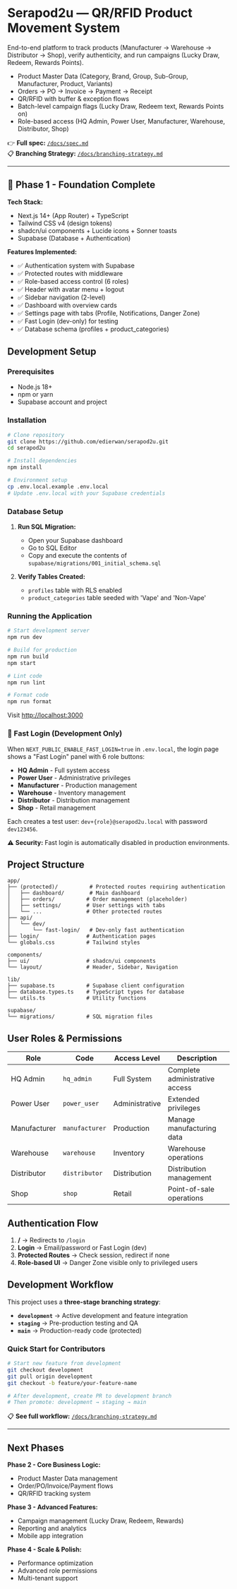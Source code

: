 # Serapod2u — QR/RFID Product Movement System

End-to-end platform to track products (Manufacturer → Warehouse → Distributor → Shop), verify authenticity, and run campaigns (Lucky Draw, Redeem, Rewards Points).

- Product Master Data (Category, Brand, Group, Sub-Group, Manufacturer, Product, Variants)
- Orders → PO → Invoice → Payment → Receipt
- QR/RFID with buffer & exception flows
- Batch-level campaign flags (Lucky Draw, Redeem text, Rewards Points on)
- Role-based access (HQ Admin, Power User, Manufacturer, Warehouse, Distributor, Shop)

👉 **Full spec:** [`/docs/spec.md`](./docs/spec.md)  
📋 **Branching Strategy:** [`/docs/branching-strategy.md`](./docs/branching-strategy.md)

---

## 🚀 Phase 1 - Foundation Complete

**Tech Stack:**
- Next.js 14+ (App Router) + TypeScript
- Tailwind CSS v4 (design tokens)
- shadcn/ui components + Lucide icons + Sonner toasts
- Supabase (Database + Authentication)

**Features Implemented:**
- ✅ Authentication system with Supabase
- ✅ Protected routes with middleware
- ✅ Role-based access control (6 roles)
- ✅ Header with avatar menu + logout
- ✅ Sidebar navigation (2-level)
- ✅ Dashboard with overview cards
- ✅ Settings page with tabs (Profile, Notifications, Danger Zone)
- ✅ Fast Login (dev-only) for testing
- ✅ Database schema (profiles + product_categories)

## Development Setup

### Prerequisites
- Node.js 18+ 
- npm or yarn
- Supabase account and project

### Installation

```bash
# Clone repository
git clone https://github.com/edierwan/serapod2u.git
cd serapod2u

# Install dependencies
npm install

# Environment setup
cp .env.local.example .env.local
# Update .env.local with your Supabase credentials
```

### Database Setup

1. **Run SQL Migration:**
   - Open your Supabase dashboard
   - Go to SQL Editor
   - Copy and execute the contents of `supabase/migrations/001_initial_schema.sql`

2. **Verify Tables Created:**
   - `profiles` table with RLS enabled
   - `product_categories` table seeded with 'Vape' and 'Non-Vape'

### Running the Application

```bash
# Start development server
npm run dev

# Build for production
npm run build
npm start

# Lint code
npm run lint

# Format code
npm run format
```

Visit [http://localhost:3000](http://localhost:3000)

### 🚀 Fast Login (Development Only)

When `NEXT_PUBLIC_ENABLE_FAST_LOGIN=true` in `.env.local`, the login page shows a "Fast Login" panel with 6 role buttons:

- **HQ Admin** - Full system access
- **Power User** - Administrative privileges
- **Manufacturer** - Production management
- **Warehouse** - Inventory management  
- **Distributor** - Distribution management
- **Shop** - Retail management

Each creates a test user: `dev+{role}@serapod2u.local` with password `dev123456`.

⚠️ **Security:** Fast login is automatically disabled in production environments.

## Project Structure

```
app/
├── (protected)/          # Protected routes requiring authentication
│   ├── dashboard/        # Main dashboard
│   ├── orders/          # Order management (placeholder)
│   ├── settings/        # User settings with tabs
│   └── ...              # Other protected routes
├── api/
│   └── dev/
│       └── fast-login/   # Dev-only fast authentication
├── login/               # Authentication pages
└── globals.css          # Tailwind styles

components/
├── ui/                  # shadcn/ui components
└── layout/              # Header, Sidebar, Navigation

lib/
├── supabase.ts          # Supabase client configuration
├── database.types.ts    # TypeScript types for database
└── utils.ts             # Utility functions

supabase/
└── migrations/          # SQL migration files
```

## User Roles & Permissions

| Role | Code | Access Level | Description |
|------|------|--------------|-------------|
| HQ Admin | `hq_admin` | Full System | Complete administrative access |
| Power User | `power_user` | Administrative | Extended privileges |
| Manufacturer | `manufacturer` | Production | Manage manufacturing data |
| Warehouse | `warehouse` | Inventory | Warehouse operations |
| Distributor | `distributor` | Distribution | Distribution management |
| Shop | `shop` | Retail | Point-of-sale operations |

## Authentication Flow

1. **/** → Redirects to `/login`
2. **Login** → Email/password or Fast Login (dev)
3. **Protected Routes** → Check session, redirect if none
4. **Role-based UI** → Danger Zone visible only to privileged users

## Development Workflow

This project uses a **three-stage branching strategy**:

- **`development`** → Active development and feature integration
- **`staging`** → Pre-production testing and QA
- **`main`** → Production-ready code (protected)

### Quick Start for Contributors

```bash
# Start new feature from development
git checkout development
git pull origin development
git checkout -b feature/your-feature-name

# After development, create PR to development branch
# Then promote: development → staging → main
```

📋 **See full workflow:** [`/docs/branching-strategy.md`](./docs/branching-strategy.md)

---

## Next Phases

**Phase 2 - Core Business Logic:**
- Product Master Data management
- Order/PO/Invoice/Payment flows
- QR/RFID tracking system

**Phase 3 - Advanced Features:**
- Campaign management (Lucky Draw, Redeem, Rewards)
- Reporting and analytics
- Mobile app integration

**Phase 4 - Scale & Polish:**
- Performance optimization
- Advanced role permissions
- Multi-tenant support
